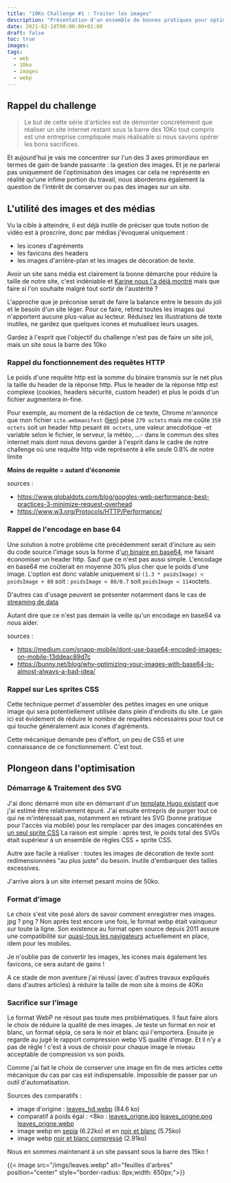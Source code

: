 ```yaml
---
title: "10Ko Challenge #1 : Traiter les images"
description: "Présentation d'un ensemble de bonnes pratiques pour optimiser les images de son site"
date: 2021-02-10T00:00:00+01:00
draft: false
toc: true
images:
tags:
  - web
  - 10ko
  - images
  - webp
---
```


## Rappel du challenge

> Le but de cette série d'articles est de démonter concrètement que réaliser un site internet restant sous la barre des 10Ko tout compris est une entreprise compliquée mais réalisable si nous savons opérer les bons sacrifices.

Et aujourd'hui je vais me concentrer sur l'un des 3 axes primordiaux en termes de gain de bande passante : la gestion des images. Et je ne parlerai pas uniquement de l'optimisation des images car cela ne représente en réalité qu'une infime portion du travail, nous aborderons également la question de l'intérêt de conserver ou pas des images sur un site.

## L'utilité des images et des médias

Vu la cible à atteindre, il est déjà inutile de préciser que toute notion de vidéo est à proscrire, donc par médias j'évoquerai uniquement :
 - les icones d'agréments
 - les favicons des headers
 - les images d'arrière-plan et les images de décoration de texte.

Avoir un site sans média est clairement la bonne démarche pour réduire la taille de notre site, c'est indéniable et [Karine nous l'a déjà montré](https://karinesabatier.netlify.app/) mais que faire si l'on souhaite malgré tout sortir de l'austérité ? 

L'approche que je préconise serait de faire la balance entre le besoin du joli et le besoin d'un site léger. Pour ce faire, retirez toutes les images qui n'apportent aucune plus-value au lecteur. Réduisez les illustrations de texte inutiles, ne gardez que quelques icones et mutualisez leurs usages.

Gardez à l'esprit que l'objectif du challenge n'est pas de faire un site joli, mais un site sous la barre des 10ko

### Rappel du fonctionnement des requêtes HTTP

Le poids d'une requête http est la somme du binaire transmis sur le net plus la taille du header de la réponse http. Plus le header de la réponse http est complexe (cookies, headers sécurité, custom header) et plus le poids d'un fichier augmentera in-fine.

Pour exemple, au moment de la rédaction de ce texte, Chrome m'annonce que mon fichier `site.webmanifest` ([lien](/site.webmanifest)) pèse `279 octets` mais me coûte `359 octets` soit un header http pesant `80 octets`, une valeur anecdotique -et variable selon le fichier, le serveur, la météo, ...- dans le commun des sites internet mais dont nous devons garder à l'esprit dans le cadre de notre challenge où une requête http vide représente à elle seule 0.8% de notre limite

**Moins de requête = autant d'économie**

sources : 
 * https://www.globaldots.com/blog/googles-web-performance-best-practices-3-minimize-request-overhead
 * https://www.w3.org/Protocols/HTTP/Performance/

### Rappel de l'encodage en base 64

Une solution à notre problème cité précédemment  serait d'inclure au sein du code source l'image sous la forme d'[un binaire en base64](https://www.base64-image.de/), me faisant économiser un header http. Sauf que ce n'est pas aussi simple. L'encodage en base64 me coûterait en moyenne 30% plus cher que le poids d'une image. L'option est donc valable uniquement si `(1.3 * poidsImage) < poidsImage + 80` soit : `poidsImage < 80/0.7` soit `poidsImage < 114`octets.

D'autres cas d'usage peuvent se présenter notamment dans le cas de [streaming de data](https://medium.com/snapp-mobile/dont-use-base64-encoded-images-on-mobile-13ddeac89d7c)

Autant dire que ce n'est pas demain la veille qu'un encodage en base64 va nous aider.

sources : 
 * https://medium.com/snapp-mobile/dont-use-base64-encoded-images-on-mobile-13ddeac89d7c
 * https://bunny.net/blog/why-optimizing-your-images-with-base64-is-almost-always-a-bad-idea/

### Rappel sur Les sprites CSS

Cette technique permet d'assembler des petites images en une unique image qui sera potentiellement utilisée dans plein d'endroits du site. Le gain ici est évidement de réduire le nombre de requêtes nécessaires pour tout ce qui touche généralement aux icones d'agréments.<i class='icoTag'></i><i class='icoWor'></i><i class='icoTim'></i>

Cette mécanique demande peu d'effort, un peu de CSS et une connaissance de ce fonctionnement. C'est tout.

## Plongeon dans l'optimisation

### Démarrage & Traitement des SVG

J'ai donc démarré mon site en démarrant d'un [template Hugo existant](https://themes.gohugo.io/hugo-theme-hello-friend-ng/#how-to-start) que j'ai estimé être relativement épuré. J'ai ensuite entrepris de purger tout ce qui ne m'intéressait pas, notamment en retirant les SVG (bonne pratique pour l'accès via mobile) pour les remplacer par des images concaténées en [un seul sprite CSS](/imgs/sprite.webp) La raison est simple : après test, le poids total des SVGs était supérieur à un ensemble de règles CSS + sprite CSS.

Autre axe facile à réaliser : toutes les images de décoration de texte sont redimensionnées "au plus juste" du besoin. Inutile d'embarquer des tailles excessives.

J'arrive alors à un site internet pesant moins de 50ko.

### Format d'image

Le choix s'est vite posé alors de savoir comment enregistrer mes images. jpg ? png ? Non après test encore une fois, le format webp était vainqueur sur toute la ligne. Son existence au format open source depuis 2011 assure une compatibilité sur [quasi-tous les navigateurs](https://caniuse.com/webp) actuellement en place, idem pour les mobiles.

Je n'oublie pas de convertir les images, les icones mais également les favicons, ce sera autant de gains !

A ce stade de mon aventure j'ai réussi (avec d'autres travaux expliqués dans d'autres articles) à réduire la taille de mon site à moins de 40Ko

### Sacrifice sur l'image

Le format WebP ne résout pas toute mes problématiques. Il faut faire alors le choix de réduire la qualité de mes images. Je teste un format en noir et blanc, un format sépia, ce sera le noir et blanc qui l'emportera. Ensuite je regarde au jugé le rapport compression webp VS qualité d'image. Et il n'y a pas de règle ! c'est à vous de choisir pour chaque image le niveau acceptable de compression vs son poids.

Comme j'ai fait le choix de conserver une image en fin de mes articles cette mécanique du cas par cas est indispensable. Impossible de passer par un outil d'automatisation.

Sources des comparatifs : 
 - image d'origine : [leaves_hd.webp](/imgs/leaves_hd.webp) (84.6 ko)
 - comparatif à poids égal : <8ko : [leaves_origne.jpg](/imgs/leaves_origne.jpg) [leaves_origne.png](/imgs/leaves_origne.png) [leaves_origne.webp](/imgs/leaves_origne.webp)
 - image webp en [sepia](/imgs/leaves_sepia.webp) (6.22ko) et en [noir et blanc](/imgs/leaves_nb.webp) (5.75ko)
 - image webp [noir et blanc compressé](/imgs/leaves_compressed.webp) (2.91ko)

Nous en sommes maintenant à un site passant sous la barre des 15ko ! 

{{< image src="/imgs/leaves.webp" alt="feuilles d'arbres" position="center" style="border-radius: 8px;width: 650px;">}}
